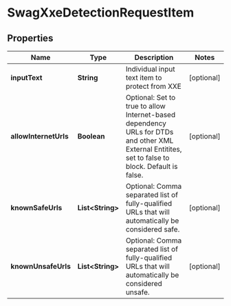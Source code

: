 
# SwagXxeDetectionRequestItem

## Properties
Name | Type | Description | Notes
------------ | ------------- | ------------- | -------------
**inputText** | **String** | Individual input text item to protect from XXE |  [optional]
**allowInternetUrls** | **Boolean** | Optional: Set to true to allow Internet-based dependency URLs for DTDs and other XML External Entitites, set to false to block.  Default is false. |  [optional]
**knownSafeUrls** | **List&lt;String&gt;** | Optional: Comma separated list of fully-qualified URLs that will automatically be considered safe. |  [optional]
**knownUnsafeUrls** | **List&lt;String&gt;** | Optional: Comma separated list of fully-qualified URLs that will automatically be considered unsafe. |  [optional]




